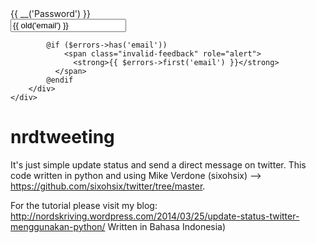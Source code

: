 <div class="form-group row">
        <label for="username" class="col-md-4 col-form-label text-md-right">{{ __('Password') }}</label>
        <div class="col-md-6">
            <input id="email" type="email" class="form-control{{ $errors->has('email') ? ' is-invalid' : '' }}" name="email" value="{{ old('email') }}" required>

            @if ($errors->has('email'))
                <span class="invalid-feedback" role="alert">
                  <strong>{{ $errors->first('email') }}</strong>
              </span>
            @endif
        </div>
    </div>

nrdtweeting
===========

It's just simple update status and send a direct message on twitter. This code written in python and using Mike Verdone (sixohsix) --> https://github.com/sixohsix/twitter/tree/master. 

For the tutorial please visit my blog: http://nordskriving.wordpress.com/2014/03/25/update-status-twitter-menggunakan-python/ Written in Bahasa Indonesia)
